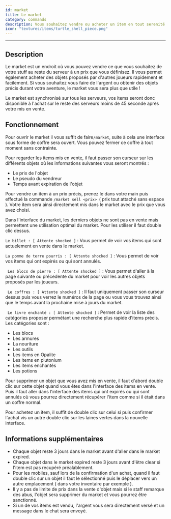 ```yaml
---
id: market
title: Le market
category: commands
description: Vous souhaitez vendre ou acheter un item en tout serenité et facilement ? Rien de mieux que utiliser le market !
icon: "textures/items/turtle_shell_piece.png"
---
```

___
## Description

Le market est un endroit où vous pouvez vendre ce que vous souhaitez de votre stuff au reste du serveur à un prix que vous définisez. Il vous permet également acheter des objets proposés par d'autres joueurs rapidement et facilement. 
Si vous souhaitez vous faire de l'argent ou obtenir des objets précis durant votre aventure, le market vous sera plus que utile !  

Le market est synchronisé sur tous les serveurs, vos items seront donc disponible à l'achat sur le reste des serveurs moins de 45 seconde après votre mis en vente.
 
## Fonctionnement 

Pour ouvrir le market il vous suffit de faire`` /market ``, suite à cela une interface sous forme de coffre sera ouvert. Vous pouvez fermer ce coffre à tout moment sans contrainte.

Pour regarder les items mis en vente, il faut passer son curseur sur les différents objets où les informations suivantes vous seront montrés :  
* Le prix de l'objet   
* Le pseudo du vendreur 
* Temps avant expiration de l'objet

Pour vendre un item à un prix précis, prenez le dans votre main puis effectué la commande ``/market sell <prix> ``( prix tout attaché sans espace ). Votre item sera ainsi directement mis dans le market avec le prix que vous avez choisi. 

Dans l'interface du market, les derniers objets ne sont pas en vente mais permettent une utilisation optimal du market. Pour les utiliser il faut double clic dessus.

 ``Le billet : [ Attente shocked ]`` : Vous permet de voir vos items qui sont actuelement en vente dans le market.  
 
 ``La pomme de terre pourris : [ Attente shocked ]`` : Vous permet de voir vos items qui ont expirés ou qui sont annulés.  
 
 `` Les blocs de pierre : [ Attente shocked ]`` : Vous permet d'aller à la page suivante ou précedente du market pour voir les autres objets proposés par les joueurs.  

 `` Le coffres : [ Attente shocked ]`` : Il faut uniquement passer son curseur dessus puis vous verrez le numéros de la page ou vous vous trouvez ainsi que le temps avant la prochaine mise à jours du market.   

 `` Le livre enchanté : [ Attente shocked ]`` : Permet de voir la liste des catégories proposer permétant une recherche plus rapide d'items précis. Les catégories sont : 
   * Les blocs  
   * Les armures  
   * La nouriture  
   * Les outils
   * Les items en Opalite 
   * Les items en plutonium
   * Les items enchantés
   * Les potions

Pour supprimer un objet que vous avez mis en vente, il faut d'abord double clic sur cette objet quand vous êtes dans l'interface des items en vente. Puis il faut aller dans l'interface des items qui ont expirés ou qui sont annulés où vous pourrez directement récupérer l'item comme si il était dans un coffre normal. 

Pour achetez un item, il suffit de double clic sur celui si puis confirmer l'achat vis un autre double clic sur les laines vertes dans la nouvelle interface. 

## Informations supplémentaires

* Chaque objet reste 3 jours dans le market avant d'aller dans le market expired. 
* Chaque objet dans le market expired reste 3 jours avant d'être clear si l'item est pas recupéré préalablement.
* Pour les mobiles, sauf lors de la confirmation d'un achat, quand il faut double clic sur un objet il faut le sélectionné puis le déplacer vers un autre emplacement ( dans votre inventaire par exemple ).
* Il y a pas de limite de prix dans la vente d'objet mais si le staff remarque des abus, l'objet sera supprimer du market et vous pourrez être sanctionné.
* Si un de vos items est vendu, l'argent vous sera directement versé et un message dans le chat sera envoyé.  
